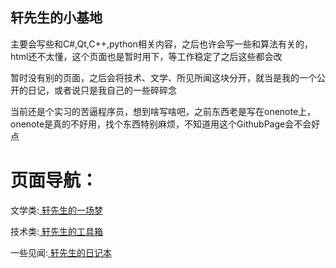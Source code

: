 ## 轩先生的小基地
主要会写些和C#,Qt,C++,python相关内容，之后也许会写一些和算法有关的，html还不太懂，这个页面也是暂时用下，等工作稳定了之后这些都会改

暂时没有别的页面，之后会将技术、文学、所见所闻这块分开，就当是我的一个公开的日记，或者说只是我自己的一些碎碎念

当前还是个实习的苦逼程序员，想到啥写啥吧，之前东西老是写在onenote上，onenote是真的不好用，找个东西特别麻烦，不知道用这个GithubPage会不会好点

# 页面导航：

  文学类:[ 轩先生的一场梦 ](./pages/Lecture.md)

  技术类:[ 轩先生的工具箱 ](https://leventureqys.github.io/Leventure_Tech/)

一些见闻:[ 轩先生的日记本 ](https://leventureqys.github.io/Leventure_diary/)



